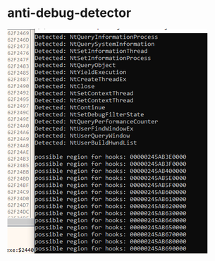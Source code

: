 # anti-debug-detector
![alt text](https://github.com/zustep/anti-debug-detector/blob/master/Screenshot_2.png?raw=true)
